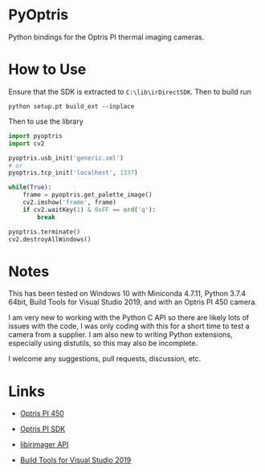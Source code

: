 PyOptris
================================
Python bindings for the Optris PI thermal imaging cameras.

# How to Use
Ensure that the SDK is extracted to `C:\lib\irDirectSDK`. Then to build run

```
python setup.pt build_ext --inplace
```

Then to use the library

```python
import pyoptris
import cv2

pyoptris.usb_init('generic.xml')
# or
pyoptris.tcp_init('localhost', 1337)

while(True):
    frame = pyoptris.get_palette_image()
    cv2.imshow('frame', frame)
    if cv2.waitKey(1) & 0xFF == ord('q'):
        break

pyoptris.terminate()
cv2.destroyAllWindows()
```

# Notes
This has been tested on Windows 10 with Miniconda 4.7.11, Python 3.7.4 64bit, Build Tools for Visual Studio 2019, and with an Optris PI 450 camera.

I am very new to working with the Python C API so there are likely lots of issues with the code, I was only coding with this for a short time to test a camera from a supplier. I am also new to writing Python extensions, especially using distutils, so this may also be incomplete.

I welcome any suggestions, pull requests, discussion, etc.

# Links

* [Optris PI 450](https://www.optris.global/thermal-imager-optris-pi400-pi450)

* [Optris PI SDK](https://www.optris.com/optris-pi-sdk)

* [libirimager API](http://documentation.evocortex.com/libirimager2/html/index.html)

* [Build Tools for Visual Studio 2019](https://visualstudio.microsoft.com/downloads/#build-tools-for-visual-studio-2017)

